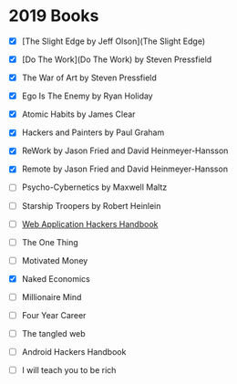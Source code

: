 # 2019 Books

- [X] [The Slight Edge by Jeff Olson](The Slight Edge)
- [X] [Do The Work](Do The Work) by Steven Pressfield
- [X] The War of Art by Steven Pressfield
- [X] Ego Is The Enemy by Ryan Holiday
- [X] Atomic Habits by James Clear
- [X] Hackers and Painters by Paul Graham
- [X] ReWork by Jason Fried and David Heinmeyer-Hansson
- [X] Remote by Jason Fried and David Heinmeyer-Hansson
- [ ] Psycho-Cybernetics by Maxwell Maltz
- [ ] Starship Troopers by Robert Heinlein
- [ ] [Web Application Hackers Handbook](WAHH)
- [ ] The One Thing
- [ ] Motivated Money
- [X] Naked Economics
- [ ] Millionaire Mind
- [ ] Four Year Career
- [ ] The tangled web
- [ ] Android Hackers Handbook
- [ ] I will teach you to be rich



